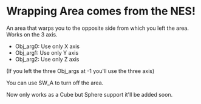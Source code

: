# Wrapping Area comes from the NES!
An area that warps you to the opposite side from which you left the area. Works on the 3 axis.

- Obj_arg0: Use only X axis
- Obj_arg1: Use only Y axis
- Obj_arg2: Use only Z axis

(If you left the three Obj_args at -1 you'll use the three axis)

You can use SW_A to turn off the area.

Now only works as a Cube but Sphere support it'll be added soon.
